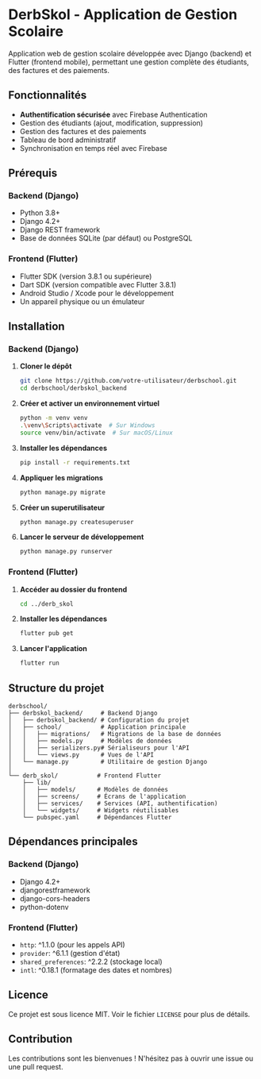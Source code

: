 # DerbSkol - Application de Gestion Scolaire

Application web de gestion scolaire développée avec Django (backend) et Flutter (frontend mobile), permettant une gestion complète des étudiants, des factures et des paiements.

## Fonctionnalités

- **Authentification sécurisée** avec Firebase Authentication
- Gestion des étudiants (ajout, modification, suppression)
- Gestion des factures et des paiements
- Tableau de bord administratif
- Synchronisation en temps réel avec Firebase

## Prérequis

### Backend (Django)
- Python 3.8+
- Django 4.2+
- Django REST framework
- Base de données SQLite (par défaut) ou PostgreSQL

### Frontend (Flutter)
- Flutter SDK (version 3.8.1 ou supérieure)
- Dart SDK (version compatible avec Flutter 3.8.1)
- Android Studio / Xcode pour le développement
- Un appareil physique ou un émulateur

## Installation

### Backend (Django)
1. **Cloner le dépôt**
   ```bash
   git clone https://github.com/votre-utilisateur/derbschool.git
   cd derbschool/derbskol_backend
   ```

2. **Créer et activer un environnement virtuel**
   ```bash
   python -m venv venv
   .\venv\Scripts\activate  # Sur Windows
   source venv/bin/activate  # Sur macOS/Linux
   ```

3. **Installer les dépendances**
   ```bash
   pip install -r requirements.txt
   ```

4. **Appliquer les migrations**
   ```bash
   python manage.py migrate
   ```

5. **Créer un superutilisateur**
   ```bash
   python manage.py createsuperuser
   ```

6. **Lancer le serveur de développement**
   ```bash
   python manage.py runserver
   ```

### Frontend (Flutter)
1. **Accéder au dossier du frontend**
   ```bash
   cd ../derb_skol
   ```

2. **Installer les dépendances**
   ```bash
   flutter pub get
   ```

3. **Lancer l'application**
   ```bash
   flutter run
   ```

## Structure du projet

```
derbschool/
├── derbskol_backend/     # Backend Django
│   ├── derbskol_backend/ # Configuration du projet
│   ├── school/           # Application principale
│   │   ├── migrations/   # Migrations de la base de données
│   │   ├── models.py     # Modèles de données
│   │   ├── serializers.py# Sérialiseurs pour l'API
│   │   └── views.py      # Vues de l'API
│   └── manage.py         # Utilitaire de gestion Django
│
└── derb_skol/           # Frontend Flutter
    ├── lib/
    │   ├── models/      # Modèles de données
    │   ├── screens/     # Écrans de l'application
    │   ├── services/    # Services (API, authentification)
    │   └── widgets/     # Widgets réutilisables
    └── pubspec.yaml     # Dépendances Flutter
```

## Dépendances principales

### Backend (Django)
- Django 4.2+
- djangorestframework
- django-cors-headers
- python-dotenv

### Frontend (Flutter)
- `http`: ^1.1.0 (pour les appels API)
- `provider`: ^6.1.1 (gestion d'état)
- `shared_preferences`: ^2.2.2 (stockage local)
- `intl`: ^0.18.1 (formatage des dates et nombres)

## Licence

Ce projet est sous licence MIT. Voir le fichier `LICENSE` pour plus de détails.

## Contribution

Les contributions sont les bienvenues ! N'hésitez pas à ouvrir une issue ou une pull request.


